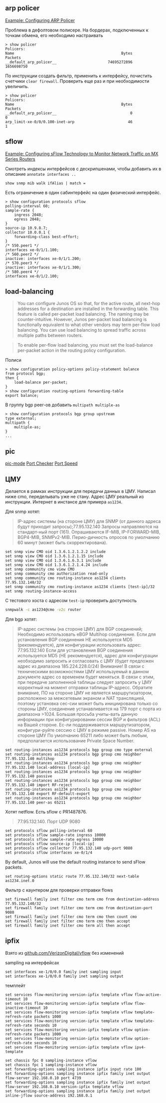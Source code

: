 ## arp policer

[Example: Configuring ARP Policer](https://www.juniper.net/documentation/en_US/junos/topics/example/example-configuring-arp-policer.html)

Проблема в дефолтовом полисере. На бордерах, подключенных к точкам обмена, его необходимо настраивать
```text
> show policer
Policers:
Name                                                Bytes              Packets
__default_arp_policer__                       74695272896           1656698750
```

По инструкции создать фильтр, применить к интерфейсу, почистить счетчики `clear firewall`. Проверить еще раз и при необходимости увеличить.
```text
> show policer
Policers:
Name                                                Bytes              Packets
__default_arp_policer__                                 0                    0
arp_limit-xe-0/0/0.100-inet-arp                        46                    1
```

## sflow

[Example: Configuring sFlow Technology to Monitor Network Traffic on MX Series Routers
](https://www.juniper.net/documentation/en_US/junos/topics/example/sflow-configuring-mx-series.html)

Смотреть индексы интерфейсов c дескрипшенами, чтобы добавить их в описание `annotate interfaces ..`
```text
show snmp mib walk ifAlias | match =
```
Есть ограничение в один сабинтерфейс на один физический интерфейс.
```text
> show configuration protocols sflow
polling-interval 60;
sample-rate {
    ingress 2048;
    egress 2048;
}
source-ip 10.9.8.7;
collector 10.0.0.1 {
    forwarding-class best-effort;
}
/* 550.peer1 */
interfaces xe-0/1/1.100;
/* 560.peer2 */
inactive: interfaces xe-0/1/1.200;
/* 570.peer3 */
inactive: interfaces xe-0/1/1.300;
/* 580.peer4 */
interfaces xe-0/1/2.100;
```

## load-balancing

> You can configure Junos OS so that, for the active route, all next-hop addresses for a destination are installed in the forwarding table. This feature is called per-packet load balancing. The naming may be counter-intuitive. However, Junos per-packet load balancing is functionally equivalent to what other vendors may term per-flow load balancing. You can use load balancing to spread traffic across multiple paths between routers.

> To enable per-flow load balancing, you must set the load-balance per-packet action in the routing policy configuration.

Полиси
```text
> show configuration policy-options policy-statement balance
from protocol bgp;
then {
    load-balance per-packet;
}
> show configuration routing-options forwarding-table
export balance;
```
В группу bgp peer-ов добавить `multipath multiple-as`
```text
> show configuration protocols bgp group upstream
type external;
multipath {
    multiple-as;
}
...
```

## pic

[pic-mode](https://www.juniper.net/documentation/en_US/junos/topics/reference/configuration-statement/pic-mode-edit-chassis-mx-series.html)
[Port Checker](https://apps.juniper.net/home/port-checker/index.html)
[Port Speed](https://www.juniper.net/documentation/en_US/junos/topics/topic-map/port-speed-configuration.html#id-configuring-rate-selectability)

## ЦМУ

Делается в рамках инструкции для передачи данных в ЦМУ. Написал ниже cmo, переделывать уже не стану. Адрес ЦМУ реальный из инструкции. Интернет в инстансе для примера `as1234`.

Для snmp хотят:

> IP-адрес системы (на стороне ЦМУ) для SNMP  (от данного адреса будут приходит запросы);77.95.132.140 Запросы направляются на стандарт-ный порт (161).
> Опрашиваются IF-MIB, IP-FORWARD-MIB,  BGP4-MIB,  SNMPv2-MIB. Перио-дичность опросов по умолчанию 60 минут (может быть скорректирована).

```text
set snmp view CMO oid 1.3.6.1.2.1.2.2 include
set snmp view CMO oid 1.3.6.1.2.1.15 include
set snmp view CMO oid 1.3.6.1.6.3.1 include
set snmp view CMO oid 1.3.6.1.2.1.4.24 include
set snmp community cmo view CMO
set snmp community cmo authorization read-only
set snmp community cmo routing-instance as1234 clients 77.95.132.140/32
set snmp community cmo routing-instance as1234 clients [test-ip]/32
set snmp routing-instance-access
```
С тестового хоста с адресом `test-ip` проверить доступность
```sh
snmpwalk -c as1234@cmo -v2c router
```

Для bgp хотят:

> IP-адрес системы (на стороне ЦМУ) для BGP соединений;	Необходимо использовать eBGP Multihop соединение.
> Если для установления BGP соединения НЕ используется MD5 (рекомендуется), для конфигурации использовать адрес: 77.95.132.140
> Если для установления BGP соединения используется MD5 (НЕ рекомендуется), адрес для конфигурации необходимо запросить и согласовать с ЦМУ (будет предложен адрес из диапазона 185.224.228.0/24)
> Внимание! В связи с техническими возможностями ЦМУ используемый в данном документе адрес со временем будет меняться.
> В связи с этим, при передаче заполненной таблицы следует запросить у ЦМУ корректный на момент отправки таблицы  IP-адресс.
> Обратите внимание, ПО на стороне ЦМУ не является маршрутизатором, расположено за межсетевым экраном и NAT трансляцией, поэтому установка сес-сии может быть инициирована только со стороны ЦМУ,
> соединение устанавливается на 179 порт с порта из диапазона >1024. Большая просьба учиты-вать данную информации при конфигурировании сессии BGP и фильтров (ACL) на Вашей стороне.
> Ес-ли поддерживается маршрутизатором, конфигури-руйте сессию с ЦМУ в режиме passive.
> Номер AS на стороне ЦМУ 	По умолчанию 65211 либо может быть любым, предполагается использование Private Space Number.

```text
set routing-instances as1234 protocols bgp group cmo type external
set routing-instances as1234 protocols bgp group cmo neighbor 77.95.132.140 multihop
set routing-instances as1234 protocols bgp group cmo neighbor 77.95.132.140 local-address [local-ip]
set routing-instances as1234 protocols bgp group cmo neighbor 77.95.132.140 passive
set routing-instances as1234 protocols bgp group cmo neighbor 77.95.132.140 import RF-reject
set routing-instances as1234 protocols bgp group cmo neighbor 77.95.132.140 export RF-default-export
set routing-instances as1234 protocols bgp group cmo neighbor 77.95.132.140 peer-as 65211
```

Хотят netflow. Есть sflow с PR1487876.

> 77.95.132.140. Порт UDP 9080

```text
set protocols sflow polling-interval 60
set protocols sflow sample-rate ingress 10000
set protocols sflow sample-rate egress 10000
set protocols sflow source-ip [local-ip]
set protocols sflow collector 77.95.132.140 udp-port 9080
set protocols sflow interfaces xe-0/1/4
```

By default, Junos will use the default routing instance to send sFlow packets. 
```text
set routing-options static route 77.95.132.140/32 next-table as1234.inet.0
```

Фильтр с каунтером для проверки отправки flows
```text
set firewall family inet filter cmo term cmo from destination-address 77.95.132.140/32
set firewall family inet filter cmo term cmo from destination-port 9080
set firewall family inet filter cmo term cmo then count cmo
set firewall family inet filter cmo term cmo then accept
set firewall family inet filter cmo term all then accept
```

## ipfix

Взято из [github.com/VerizonDigital/vflow](https://github.com/VerizonDigital/vflow/blame/master/docs/junos_integration.md) без изменений

sampling на интерфейсах
```
set interfaces xe-1/0/0.0 family inet sampling input
set interfaces xe-1/0/0.0 family inet sampling output
```

темплейт
```
set services flow-monitoring version-ipfix template vflow flow-active-timeout 10
set services flow-monitoring version-ipfix template vflow flow-inactive-timeout 10
set services flow-monitoring version-ipfix template vflow template-refresh-rate packets 1000
set services flow-monitoring version-ipfix template vflow template-refresh-rate seconds 10
set services flow-monitoring version-ipfix template vflow option-refresh-rate packets 1000
set services flow-monitoring version-ipfix template vflow option-refresh-rate seconds 10
set services flow-monitoring version-ipfix template vflow ipv4-template
```

```
set chassis fpc 0 sampling-instance vflow
set chassis fpc 1 sampling-instance vflow
set forwarding-options sampling instance ipfix input rate 100
set forwarding-options sampling instance ipfix family inet output flow-server 192.168.0.10 port 4739
set forwarding-options sampling instance ipfix family inet output flow-server 192.168.0.10 version-ipfix template vflow
set forwarding-options sampling instance ipfix family inet output inline-jflow source-address 192.168.0.1
```
